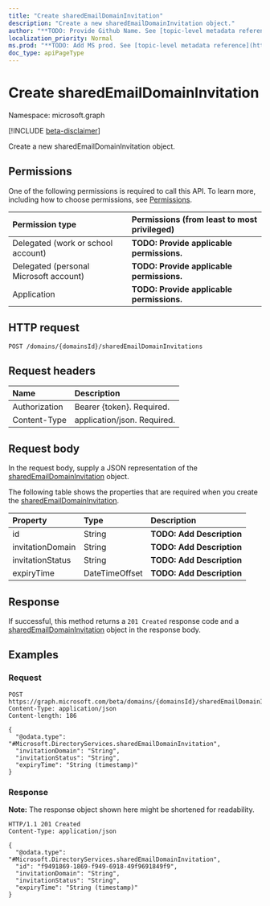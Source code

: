 ```yaml
---
title: "Create sharedEmailDomainInvitation"
description: "Create a new sharedEmailDomainInvitation object."
author: "**TODO: Provide Github Name. See [topic-level metadata reference](https://msgo.azurewebsites.net/add/document/guidelines/metadata.html#topic-level-metadata)**"
localization_priority: Normal
ms.prod: "**TODO: Add MS prod. See [topic-level metadata reference](https://msgo.azurewebsites.net/add/document/guidelines/metadata.html#topic-level-metadata)**"
doc_type: apiPageType
---
```


# Create sharedEmailDomainInvitation
Namespace: microsoft.graph

[!INCLUDE [beta-disclaimer](../../includes/beta-disclaimer.md)]

Create a new sharedEmailDomainInvitation object.

## Permissions
One of the following permissions is required to call this API. To learn more, including how to choose permissions, see [Permissions](/graph/permissions-reference).

|Permission type|Permissions (from least to most privileged)|
|:---|:---|
|Delegated (work or school account)|**TODO: Provide applicable permissions.**|
|Delegated (personal Microsoft account)|**TODO: Provide applicable permissions.**|
|Application|**TODO: Provide applicable permissions.**|

## HTTP request

<!-- {
  "blockType": "ignored"
}
-->
``` http
POST /domains/{domainsId}/sharedEmailDomainInvitations
```

## Request headers
|Name|Description|
|:---|:---|
|Authorization|Bearer {token}. Required.|
|Content-Type|application/json. Required.|

## Request body
In the request body, supply a JSON representation of the [sharedEmailDomainInvitation](../resources/sharedemaildomaininvitation.md) object.

The following table shows the properties that are required when you create the [sharedEmailDomainInvitation](../resources/sharedemaildomaininvitation.md).

|Property|Type|Description|
|:---|:---|:---|
|id|String|**TODO: Add Description**|
|invitationDomain|String|**TODO: Add Description**|
|invitationStatus|String|**TODO: Add Description**|
|expiryTime|DateTimeOffset|**TODO: Add Description**|



## Response

If successful, this method returns a `201 Created` response code and a [sharedEmailDomainInvitation](../resources/sharedemaildomaininvitation.md) object in the response body.

## Examples

### Request
<!-- {
  "blockType": "request",
  "name": "create_sharedemaildomaininvitation_from_"
}
-->
``` http
POST https://graph.microsoft.com/beta/domains/{domainsId}/sharedEmailDomainInvitations
Content-Type: application/json
Content-length: 186

{
  "@odata.type": "#Microsoft.DirectoryServices.sharedEmailDomainInvitation",
  "invitationDomain": "String",
  "invitationStatus": "String",
  "expiryTime": "String (timestamp)"
}
```


### Response
**Note:** The response object shown here might be shortened for readability.
<!-- {
  "blockType": "response",
  "truncated": true,
  "@odata.type": "Microsoft.DirectoryServices.sharedEmailDomainInvitation"
}
-->
``` http
HTTP/1.1 201 Created
Content-Type: application/json

{
  "@odata.type": "#Microsoft.DirectoryServices.sharedEmailDomainInvitation",
  "id": "f9491869-1869-f949-6918-49f9691849f9",
  "invitationDomain": "String",
  "invitationStatus": "String",
  "expiryTime": "String (timestamp)"
}
```

